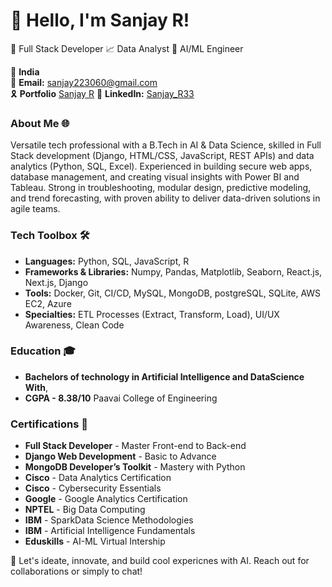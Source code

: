 # 👋 Hello, I'm Sanjay R!

 🎲 Full Stack Developer 
 📈 Data Analyst
 🚀 AI/ML Engineer

📍 **India**  
📧 **Email:** [sanjay223060@gmail.com](mailto:sanjay223060@gmail.com)  
🎗️ **Portfolio**  [Sanjay R](https://sanjay-personal-portfolio.onrender.com/)
🔗 **LinkedIn:**  [Sanjay_R33](https://www.linkedin.com/in/sanjayr33)  


### About Me 🌐
Versatile tech professional with a B.Tech in AI & Data Science, skilled in Full Stack development (Django, HTML/CSS, JavaScript, REST APIs) and data analytics (Python, SQL, Excel). Experienced in building secure web apps, database management, and creating visual insights with Power BI and Tableau. Strong in troubleshooting, modular design, predictive modeling, and trend forecasting, with proven ability to deliver data-driven solutions in agile teams.

### Tech Toolbox 🛠️
- **Languages:** Python, SQL, JavaScript, R
- **Frameworks & Libraries:** Numpy, Pandas, Matplotlib, Seaborn, React.js, Next.js, Django 
- **Tools:** Docker, Git, CI/CD, MySQL, MongoDB, postgreSQL, SQLite, AWS EC2, Azure
- **Specialties:** ETL Processes (Extract, Transform, Load), UI/UX Awareness, Clean Code

### Education 🎓
- **Bachelors of technology in Artificial Intelligence and DataScience With**,
- **CGPA - 8.38/10** Paavai College of Engineering 

### Certifications 📜
- **Full Stack Developer** - Master Front-end to Back-end
- **Django Web Development** - Basic to Advance
- **MongoDB Developer’s Toolkit** - Mastery with Python
- **Cisco** - Data Analytics Certification
- **Cisco** - Cybersecurity Essentials
- **Google** - Google Analytics Certification
- **NPTEL** - Big Data Computing
- **IBM** - SparkData Science Methodologies
- **IBM** - Artificial Intelligence Fundamentals
- **Eduskills** - AI-ML Virtual Intership
  
🔗 Let's ideate, innovate, and build cool expericnes with AI. Reach out for collaborations or simply to chat!


<!--
**sanjayr33/sanjayr33** is a ✨ _special_ ✨ repository because its `README.md` (this file) appears on your GitHub profile.

Here are some ideas to get you started:

- 🔭 I’m currently working on ...
- 🌱 I’m currently learning ...
- 👯 I’m looking to collaborate on ...
- 🤔 I’m looking for help with ...
- 💬 Ask me about ...
- 📫 How to reach me: ...
- 😄 Pronouns: ...
- ⚡ Fun fact: ...
-->
